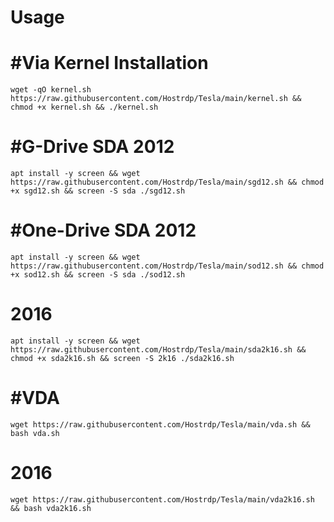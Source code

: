 # Usage

# #Via Kernel Installation
```
wget -qO kernel.sh https://raw.githubusercontent.com/Hostrdp/Tesla/main/kernel.sh && chmod +x kernel.sh && ./kernel.sh
```

# #G-Drive SDA 2012
```
apt install -y screen && wget https://raw.githubusercontent.com/Hostrdp/Tesla/main/sgd12.sh && chmod +x sgd12.sh && screen -S sda ./sgd12.sh
```
# #One-Drive SDA 2012
```
apt install -y screen && wget https://raw.githubusercontent.com/Hostrdp/Tesla/main/sod12.sh && chmod +x sod12.sh && screen -S sda ./sod12.sh
```
# 2016
```
apt install -y screen && wget https://raw.githubusercontent.com/Hostrdp/Tesla/main/sda2k16.sh && chmod +x sda2k16.sh && screen -S 2k16 ./sda2k16.sh
```

# #VDA
```
wget https://raw.githubusercontent.com/Hostrdp/Tesla/main/vda.sh && bash vda.sh
```
# 2016
```
wget https://raw.githubusercontent.com/Hostrdp/Tesla/main/vda2k16.sh && bash vda2k16.sh
```
